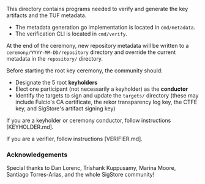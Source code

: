 This directory contains programs needed to verify and generate the key artifacts and the TUF metadata. 
* The metadata generation go implementation is located in `cmd/metadata`.
* The verification CLI is located in `cmd/verify`.

At the end of the ceremony, new repository metadata will be written to a `ceremony/YYYY-MM-DD/repository` directory 
and override the current metadata in the `repository/` directory.

Before starting the root key ceremony, the community should:
* Designate the 5 root **keyholders**
* Elect one participant (not necessarily a keyholder) as the **conductor**
* Identify the targets to sign and update the `targets/` directory (these may include Fulcio's CA certificate, the rekor transparency log key, the CTFE key, and SigStore's artifact signing key)

If you are a keyholder or ceremony conductor, follow instructions [KEYHOLDER.md].

If you are a verifier, follow instructions [VERIFIER.md].

### Acknowledgements
Special thanks to Dan Lorenc, Trishank Kuppusamy, Marina Moore, Santiago Torres-Arias, and the whole SigStore community! 





